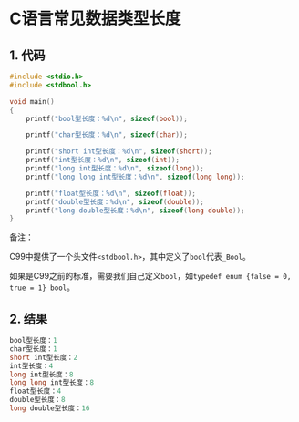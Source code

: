 # C语言常见数据类型长度

## 1. 代码

```c
#include <stdio.h>
#include <stdbool.h>

void main()
{
    printf("bool型长度：%d\n", sizeof(bool));

    printf("char型长度：%d\n", sizeof(char));

    printf("short int型长度：%d\n", sizeof(short));
    printf("int型长度：%d\n", sizeof(int));
    printf("long int型长度：%d\n", sizeof(long));
    printf("long long int型长度：%d\n", sizeof(long long));

    printf("float型长度：%d\n", sizeof(float));
    printf("double型长度：%d\n", sizeof(double));
    printf("long double型长度：%d\n", sizeof(long double));
}

```

备注：

C99中提供了一个头文件`<stdbool.h>`，其中定义了`bool`代表`_Bool`。

如果是C99之前的标准，需要我们自己定义`bool`，如`typedef enum {false = 0, true = 1} bool`。

## 2. 结果

```c
bool型长度：1
char型长度：1
short int型长度：2
int型长度：4
long int型长度：8
long long int型长度：8
float型长度：4
double型长度：8
long double型长度：16
```
